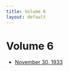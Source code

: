 ```yaml
---
title: Volume 6
layout: default
---
```


<h1>Volume 6</h1>

- [November 30, 1933](TheVolette19331130.html)
